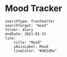 # Mood Tracker

``` tracker
searchType: frontmatter
searchTarget: "mood"
folder: diary
endDate: 2021-01-31
line:
	title: "Mood"
	yAxisLabel: Mood
	lineColor: "#d65d0e"
```

